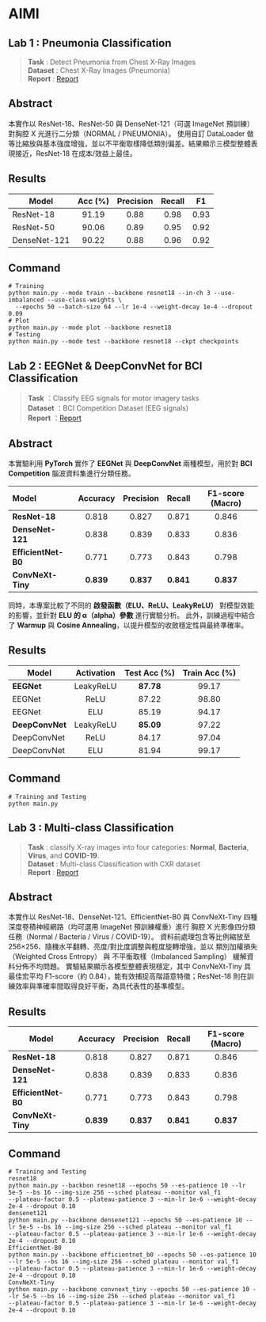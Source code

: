 # AIMI

## Lab 1 : Pneumonia Classification
> **Task** : Detect Pneumonia from Chest X-Ray Images  
> **Dataset** : Chest X-Ray Images (Pneumonia)  
> **Report** : [Report](https://github.com/Ianuyu/AIMI/blob/main/Lab1/LAB1_314553020_%E8%A8%B1%E8%89%AF%E4%BA%A6.pdf)
## Abstract
本實作以 ResNet-18、ResNet-50 與 DenseNet-121（可選 ImageNet 預訓練）對胸腔 X 光進行二分類（NORMAL / PNEUMONIA）。
使用自訂 DataLoader 做等比縮放與基本強度增強，並以不平衡取樣降低類別偏差。結果顯示三模型整體表現接近，ResNet-18 在成本/效益上最佳。

## Results 
| Model        | Acc (%) | Precision | Recall | F1  |
|--------------|:-------:|:---------:|:------:|:---:|
| ResNet-18    | 91.19   | 0.88      | 0.98   | 0.93 |
| ResNet-50    | 90.06   | 0.89      | 0.95   | 0.92 |
| DenseNet-121 | 90.22   | 0.88      | 0.96   | 0.92 |

## Command
```text
# Training
python main.py --mode train --backbone resnet18 --in-ch 3 --use-imbalanced --use-class-weights \
  --epochs 50 --batch-size 64 --lr 1e-4 --weight-decay 1e-4 --dropout 0.09
# Plot
python main.py --mode plot --backbone resnet18
# Testing
python main.py --mode test --backbone resnet18 --ckpt checkpoints
```
## Lab 2 : EEGNet & DeepConvNet for BCI Classification
> **Task** ：Classify EEG signals for motor imagery tasks  
> **Dataset** ：BCI Competition Dataset (EEG signals)  
> **Report** ：[Report](https://github.com/Ianuyu/AIMI/blob/main/Lab2/LAB2_314553020_%E8%A8%B1%E8%89%AF%E4%BA%A6.pdf)    
## Abstract
本實驗利用 **PyTorch** 實作了 **EEGNet** 與 **DeepConvNet** 兩種模型，用於對 **BCI Competition** 腦波資料集進行分類任務。

| Model               |  Accuracy | Precision |   Recall  | F1-score (Macro) |
| :------------------ | :-------: | :-------: | :-------: | :--------------: |
| **ResNet-18**       |   0.818   |   0.827   |   0.871   |       0.846      |
| **DenseNet-121**    |   0.838   |   0.839   |   0.833   |       0.836      |
| **EfficientNet-B0** |   0.771   |   0.773   |   0.843   |       0.798      |
| **ConvNeXt-Tiny**   | **0.839** | **0.837** | **0.841** |     **0.837**    |

同時，本專案比較了不同的 **啟發函數（ELU、ReLU、LeakyReLU）** 對模型效能的影響，並針對 **ELU 的 α（alpha）參數** 進行實驗分析。
此外，訓練過程中結合了 **Warmup** 與 **Cosine Annealing**，以提升模型的收斂穩定性與最終準確率。

## Results 
| Model           | Activation | Test Acc (%) | Train Acc (%) |
| --------------- | :--------: | :----------: | :-----------: |
| **EEGNet**      |  LeakyReLU |   **87.78**  |     99.17     |
| EEGNet          |    ReLU    |     87.22    |     98.80     |
| EEGNet          |     ELU    |     85.19    |     94.17     |
| **DeepConvNet** |  LeakyReLU |   **85.09**  |     97.22     |
| DeepConvNet     |    ReLU    |     84.17    |     97.04     |
| DeepConvNet     |     ELU    |     81.94    |     99.17     |

## Command
```text
# Training and Testing
python main.py 
```
## Lab 3 : Multi-class Classification
> **Task** : classify X-ray images into four categories:  **Normal**, **Bacteria**, **Virus**, and **COVID-19**.  
> **Dataset** : Multi-class Classification with CXR dataset  
> **Report** : [Report]()
## Abstract
本實作以 ResNet-18、DenseNet-121、EfficientNet-B0 與 ConvNeXt-Tiny 四種深度卷積神經網路（均可選用 ImageNet 預訓練權重）進行 胸腔 X 光影像四分類任務（Normal / Bacteria / Virus / COVID-19）。
資料前處理包含等比例縮放至 256×256、隨機水平翻轉、亮度/對比度調整與輕度旋轉增強，並以 類別加權損失（Weighted Cross Entropy） 與 不平衡取樣（Imbalanced Sampling） 緩解資料分佈不均問題。
實驗結果顯示各模型整體表現穩定，其中 ConvNeXt-Tiny 具最佳宏平均 F1-score（約 0.84），能有效捕捉高階語意特徵；ResNet-18 則在訓練效率與準確率間取得良好平衡，為具代表性的基準模型。

## Results 
| Model               |  Accuracy | Precision |   Recall  | F1-score (Macro) |
| ------------------ | :-------: | :-------: | :-------: | :--------------: |
| **ResNet-18**       |   0.818   |   0.827   |   0.871   |       0.846      |
| **DenseNet-121**    |   0.838   |   0.839   |   0.833   |       0.836      |
| **EfficientNet-B0** |   0.771   |   0.773   |   0.843   |       0.798      |
| **ConvNeXt-Tiny**   | **0.839** | **0.837** | **0.841** |     **0.837**    |

## Command
```text
# Training and Testing
resnet18
python main.py --backbon resnet18 --epochs 50 --es-patience 10 --lr 5e-5 --bs 16 --img-size 256 --sched plateau --monitor val_f1
--plateau-factor 0.5 --plateau-patience 3 --min-lr 1e-6 --weight-decay 2e-4 --dropout 0.10
densenet121
python main.py --backbone densenet121 --epochs 50 --es-patience 10 --lr 5e-5 --bs 16 --img-size 256 --sched plateau --monitor val_f1
--plateau-factor 0.5 --plateau-patience 3 --min-lr 1e-6 --weight-decay 2e-4 --dropout 0.10
EfficientNet-B0
python main.py --backbone efficientnet_b0 --epochs 50 --es-patience 10 --lr 5e-5 --bs 16 --img-size 256 --sched plateau --monitor val_f1
--plateau-factor 0.5 --plateau-patience 3 --min-lr 1e-6 --weight-decay 2e-4 --dropout 0.10
ConvNeXt-Tiny
python main.py --backbone convnext_tiny --epochs 50 --es-patience 10 --lr 5e-5 --bs 16 --img-size 256 --sched plateau --monitor val_f1
--plateau-factor 0.5 --plateau-patience 3 --min-lr 1e-6 --weight-decay 2e-4 --dropout 0.10
```
